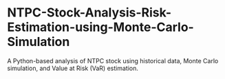 # NTPC-Stock-Analysis-Risk-Estimation-using-Monte-Carlo-Simulation
A Python-based analysis of NTPC stock using historical data, Monte Carlo simulation, and Value at Risk (VaR) estimation.
